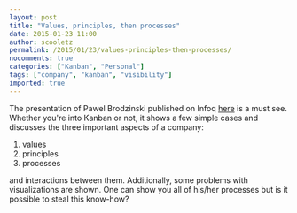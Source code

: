 ```yaml
---
layout: post
title: "Values, principles, then processes"
date: 2015-01-23 11:00
author: scooletz
permalink: /2015/01/23/values-principles-then-processes/
nocomments: true
categories: ["Kanban", "Personal"]
tags: ["company", "kanban", "visibility"]
imported: true
---
```


The presentation of Pawel Brodzinski published on Infoq [here](http://www.infoq.com/presentations/mindset-context-methods) is a must see. Whether you're into Kanban or not, it shows a few simple cases and discusses the three important aspects of a company:

1. values
1. principles
1. processes

and interactions between them. Additionally, some problems with visualizations are shown. One can show you all of his/her processes but is it possible to steal this know-how?
